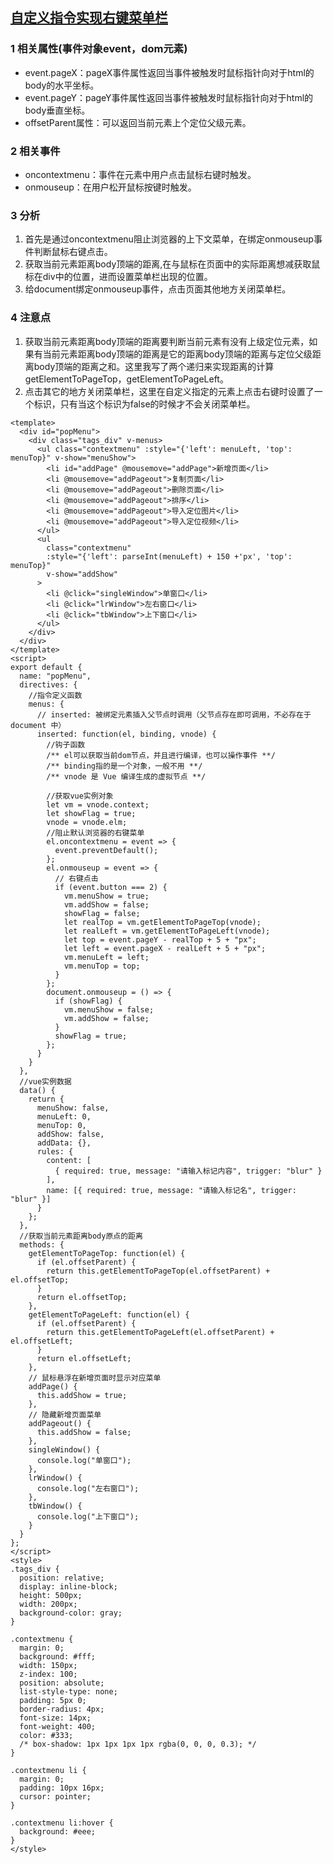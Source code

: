 ## [自定义指令实现右键菜单栏](https://www.javascriptcn.com/read-48077.html)

### 1 相关属性(事件对象event，dom元素)

- event.pageX：pageX事件属性返回当事件被触发时鼠标指针向对于html的body的水平坐标。
- event.pageY：pageY事件属性返回当事件被触发时鼠标指针向对于html的body垂直坐标。
- offsetParent属性：可以返回当前元素上个定位父级元素。

### 2 相关事件

- oncontextmenu：事件在元素中用户点击鼠标右键时触发。
- onmouseup：在用户松开鼠标按键时触发。

### 3 分析

1. 首先是通过oncontextmenu阻止浏览器的上下文菜单，在绑定onmouseup事件判断鼠标右键点击。
2. 获取当前元素距离body顶端的距离,在与鼠标在页面中的实际距离想减获取鼠标在div中的位置，进而设置菜单栏出现的位置。
3. 给document绑定onmouseup事件，点击页面其他地方关闭菜单栏。

### 4 注意点

1. 获取当前元素距离body顶端的距离要判断当前元素有没有上级定位元素，如果有当前元素距离body顶端的距离是它的距离body顶端的距离与定位父级距离body顶端的距离之和。这里我写了两个递归来实现距离的计算getElementToPageTop，getElementToPageLeft。
2. 点击其它的地方关闭菜单栏，这里在自定义指定的元素上点击右键时设置了一个标识，只有当这个标识为false的时候才不会关闭菜单栏。

```vue
<template>
  <div id="popMenu">
    <div class="tags_div" v-menus>
      <ul class="contextmenu" :style="{'left': menuLeft, 'top': menuTop}" v-show="menuShow">
        <li id="addPage" @mousemove="addPage">新增页面</li>
        <li @mousemove="addPageout">复制页面</li>
        <li @mousemove="addPageout">删除页面</li>
        <li @mousemove="addPageout">排序</li>
        <li @mousemove="addPageout">导入定位图片</li>
        <li @mousemove="addPageout">导入定位视频</li>
      </ul>
      <ul
        class="contextmenu"
        :style="{'left': parseInt(menuLeft) + 150 +'px', 'top': menuTop}"
        v-show="addShow"
      >
        <li @click="singleWindow">单窗口</li>
        <li @click="lrWindow">左右窗口</li>
        <li @click="tbWindow">上下窗口</li>
      </ul>
    </div>
  </div>
</template>
<script>
export default {
  name: "popMenu",
  directives: {
    //指令定义函数
    menus: {
      // inserted: 被绑定元素插入父节点时调用（父节点存在即可调用，不必存在于 document 中）
      inserted: function(el, binding, vnode) {
        //钩子函数
        /** el可以获取当前dom节点，并且进行编译，也可以操作事件 **/
        /** binding指的是一个对象，一般不用 **/
        /** vnode 是 Vue 编译生成的虚拟节点 **/

        //获取vue实例对象
        let vm = vnode.context;
        let showFlag = true;
        vnode = vnode.elm;
        //阻止默认浏览器的右键菜单
        el.oncontextmenu = event => {
          event.preventDefault();
        };
        el.onmouseup = event => {
          // 右键点击
          if (event.button === 2) {
            vm.menuShow = true;
            vm.addShow = false;
            showFlag = false;
            let realTop = vm.getElementToPageTop(vnode);
            let realLeft = vm.getElementToPageLeft(vnode);
            let top = event.pageY - realTop + 5 + "px";
            let left = event.pageX - realLeft + 5 + "px";
            vm.menuLeft = left;
            vm.menuTop = top;
          }
        };
        document.onmouseup = () => {
          if (showFlag) {
            vm.menuShow = false;
            vm.addShow = false;
          }
          showFlag = true;
        };
      }
    }
  },
  //vue实例数据
  data() {
    return {
      menuShow: false,
      menuLeft: 0,
      menuTop: 0,
      addShow: false,
      addData: {},
      rules: {
        content: [
          { required: true, message: "请输入标记内容", trigger: "blur" }
        ],
        name: [{ required: true, message: "请输入标记名", trigger: "blur" }]
      }
    };
  },
  //获取当前元素距离body原点的距离
  methods: {
    getElementToPageTop: function(el) {
      if (el.offsetParent) {
        return this.getElementToPageTop(el.offsetParent) + el.offsetTop;
      }
      return el.offsetTop;
    },
    getElementToPageLeft: function(el) {
      if (el.offsetParent) {
        return this.getElementToPageLeft(el.offsetParent) + el.offsetLeft;
      }
      return el.offsetLeft;
    },
    // 鼠标悬浮在新增页面时显示对应菜单
    addPage() {
      this.addShow = true;
    },
    // 隐藏新增页面菜单
    addPageout() {
      this.addShow = false;
    },
    singleWindow() {
      console.log("单窗口");
    },
    lrWindow() {
      console.log("左右窗口");
    },
    tbWindow() {
      console.log("上下窗口");
    }
  }
};
</script>
<style>
.tags_div {
  position: relative;
  display: inline-block;
  height: 500px;
  width: 200px;
  background-color: gray;
}

.contextmenu {
  margin: 0;
  background: #fff;
  width: 150px;
  z-index: 100;
  position: absolute;
  list-style-type: none;
  padding: 5px 0;
  border-radius: 4px;
  font-size: 14px;
  font-weight: 400;
  color: #333;
  /* box-shadow: 1px 1px 1px 1px rgba(0, 0, 0, 0.3); */
}

.contextmenu li {
  margin: 0;
  padding: 10px 16px;
  cursor: pointer;
}

.contextmenu li:hover {
  background: #eee;
}
</style>
```

